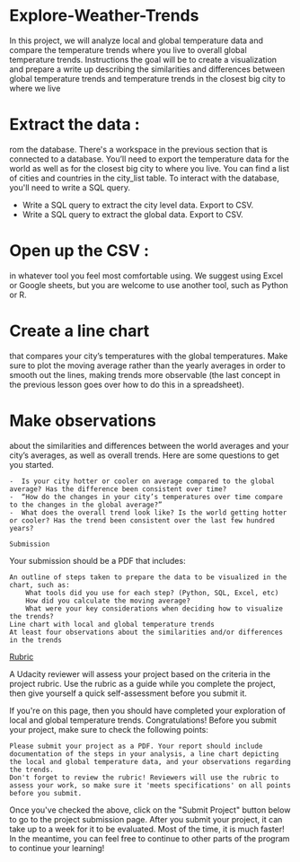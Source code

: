 # Explore-Weather-Trends
In this project, we will analyze local and global temperature data and compare the temperature trends where you live to overall global temperature trends. Instructions  the goal will be to create a visualization and prepare a write up describing the similarities and differences between global temperature trends and temperature trends in the closest big city to where we live

# Extract the data :
rom the database. There's a workspace in the previous section that is connected to a database. You’ll need to export the temperature data for the world as well as for the closest big city to where you live. You can find a list of cities and countries in the city_list table. To interact with the database, you'll need to write a SQL query.

   - Write a SQL query to extract the city level data. Export to CSV.
   - Write a SQL query to extract the global data. Export to CSV.
  
  # Open up the CSV :
  in whatever tool you feel most comfortable using. We suggest using Excel or Google sheets, but you are welcome to use another tool, such as Python or R.
 # Create a line chart
 that compares your city’s temperatures with the global temperatures. Make sure to plot the moving average rather than the yearly averages in order to smooth out the lines, making trends more observable (the last concept in the previous lesson goes over how to do this in a spreadsheet).

# Make observations 
about the similarities and differences between the world averages and your city’s averages, as well as overall trends. Here are some questions to get you started.

    -  Is your city hotter or cooler on average compared to the global average? Has the difference been consistent over time?
    -  “How do the changes in your city’s temperatures over time compare to the changes in the global average?”
    -  What does the overall trend look like? Is the world getting hotter or cooler? Has the trend been consistent over the last few hundred years?
    
    Submission

Your submission should be a PDF that includes:

    An outline of steps taken to prepare the data to be visualized in the chart, such as:
        What tools did you use for each step? (Python, SQL, Excel, etc)
        How did you calculate the moving average?
        What were your key considerations when deciding how to visualize the trends?
    Line chart with local and global temperature trends
    At least four observations about the similarities and/or differences in the trends

[Rubric](https://review.udacity.com/#!/rubrics/1125/view)

A Udacity reviewer will assess your project based on the criteria in the project rubric. Use the rubric as a guide while you complete the project, then give yourself a quick self-assessment before you submit it.

If you're on this page, then you should have completed your exploration of local and global temperature trends. Congratulations! Before you submit your project, make sure to check the following points:

    Please submit your project as a PDF. Your report should include documentation of the steps in your analysis, a line chart depicting the local and global temperature data, and your observations regarding the trends.
    Don't forget to review the rubric! Reviewers will use the rubric to assess your work, so make sure it 'meets specifications' on all points before you submit.

Once you've checked the above, click on the "Submit Project" button below to go to the project submission page. After you submit your project, it can take up to a week for it to be evaluated. Most of the time, it is much faster! In the meantime, you can feel free to continue to other parts of the program to continue your learning!

